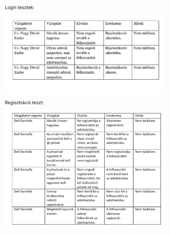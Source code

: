Login tesztek:

  ![My Image](Tesztjegyzőkönyvek/login.png)

Regisztráció teszt:

  ![My Image](Tesztjegyzőkönyvek/reg.png)
